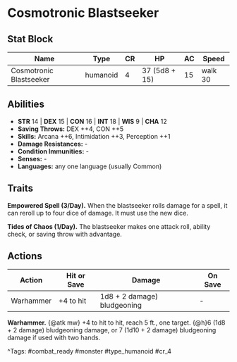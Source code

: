 # Cosmotronic Blastseeker

## Stat Block

| Name | Type | CR | HP | AC | Speed |
|------|------|----|----|----|-------|
| Cosmotronic Blastseeker | humanoid | 4 | 37 (5d8 + 15) | 15 | walk 30 |

## Abilities

- **STR** 14 | **DEX** 15 | **CON** 16 | **INT** 18 | **WIS** 9 | **CHA** 12
- **Saving Throws:** DEX ++4, CON ++5  
- **Skills:** Arcana ++6, Intimidation ++3, Perception ++1  
- **Damage Resistances:** -  
- **Condition Immunities:** -  
- **Senses:** -  
- **Languages:** any one language (usually Common)

## Traits

**Empowered Spell (3/Day).** When the blastseeker rolls damage for a spell, it can reroll up to four dice of damage. It must use the new dice.

**Tides of Chaos (1/Day).** The blastseeker makes one attack roll, ability check, or saving throw with advantage.


## Actions

| Action | Hit or Save | Damage | On Save |
|--------|--------------|--------|----------|
| Warhammer | +4 to hit | 1d8 + 2 damage) bludgeoning | - |

**Warhammer.** {@atk mw} +4 to hit to hit, reach 5 ft., one target. {@h}6 (1d8 + 2 damage) bludgeoning damage, or 7 (1d10 + 2 damage) bludgeoning damage if used with two hands.


^Tags: #combat_ready #monster #type_humanoid #cr_4